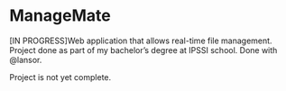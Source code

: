 # ManageMate
[IN PROGRESS]Web application that allows real-time file management. Project done as part of my bachelor’s degree at IPSSI school. Done with @lansor.

Project is not yet complete.
